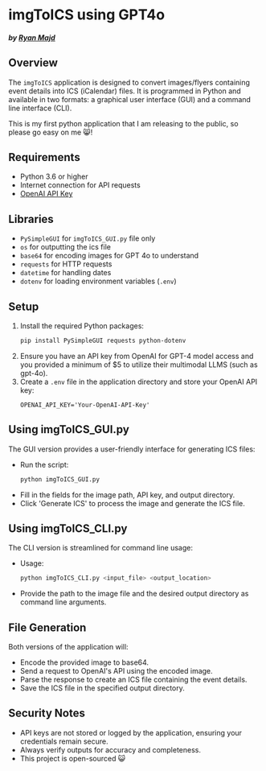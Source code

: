 # imgToICS using GPT4o

##### by [Ryan Majd](mailto:ryan.majd@uga.edu)

## Overview

The `imgToICS` application is designed to convert images/flyers containing event details into ICS (iCalendar) files. It is programmed in Python and available in two formats: a graphical user interface (GUI) and a command line interface (CLI).

This is my first python application that I am releasing to the public, so please go easy on me 😸!

## Requirements

- Python 3.6 or higher
- Internet connection for API requests
- [OpenAI API Key](https://platform.openai.com/api-keys)

## Libraries

- `PySimpleGUI` for `imgToICS_GUI.py` file only
- `os` for outputting the ics file
- `base64` for encoding images for GPT 4o to understand
- `requests` for HTTP requests
- `datetime` for handling dates
- `dotenv` for loading environment variables (`.env`)

## Setup

1. Install the required Python packages:
   ```bash
   pip install PySimpleGUI requests python-dotenv
   ```
2. Ensure you have an API key from OpenAI for GPT-4 model access and you provided a minimum of $5 to utilize their multimodal LLMS (such as gpt-4o).
3. Create a `.env` file in the application directory and store your OpenAI API key:
   ```plaintext
   OPENAI_API_KEY='Your-OpenAI-API-Key'
   ```

## Using imgToICS_GUI.py

The GUI version provides a user-friendly interface for generating ICS files:

- Run the script:
  ```bash
  python imgToICS_GUI.py
  ```
- Fill in the fields for the image path, API key, and output directory.
- Click 'Generate ICS' to process the image and generate the ICS file.

## Using imgToICS_CLI.py

The CLI version is streamlined for command line usage:

- Usage:
  ```bash
  python imgToICS_CLI.py <input_file> <output_location>
  ```
- Provide the path to the image file and the desired output directory as command line arguments.

## File Generation

Both versions of the application will:

- Encode the provided image to base64.
- Send a request to OpenAI's API using the encoded image.
- Parse the response to create an ICS file containing the event details.
- Save the ICS file in the specified output directory.

## Security Notes

- API keys are not stored or logged by the application, ensuring your credentials remain secure.
- Always verify outputs for accuracy and completeness.
- This project is open-sourced 😺
